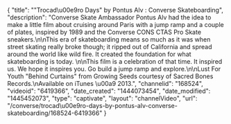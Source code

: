 {
    "title": "\"Trocad\u00e9ro Days\" by Pontus Alv : Converse Skateboarding",
    "description": "Converse Skate Ambassador Pontus Alv had the idea to make a little film about cruising around Paris with a jump ramp and a couple of plates, inspired by 1989 and the Converse CONS CTAS Pro Skate sneakers.\n\nThis era of skateboarding means so much as it was when street skating really broke though; it ripped out of California and spread around the world like wild fire. It created the foundation for what skateboarding is today. \n\nThis film is a celebration of that time. It inspired us. We hope it inspires you. Go build a jump ramp and explore.\n\nLust For Youth \"Behind Curtains\" from Growing Seeds courtesy of Sacred Bones Records.\nAvailable on iTunes \u00a9 2013.",
    "channelid": "168524",
    "videoid": "6419366",
    "date_created": "1444073454",
    "date_modified": "1445452073",
    "type": "captivate",
    "layout": "channelVideo",
    "url": "\/converse\/trocad\u00e9ro-days-by-pontus-alv-converse-skateboarding\/168524-6419366"
}